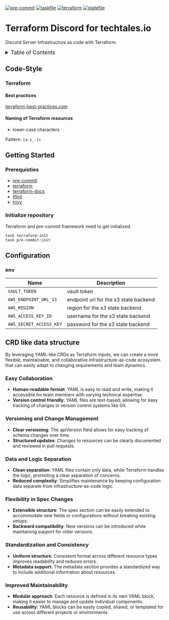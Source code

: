 <!-- markdownlint-disable MD041 -->
<!-- markdownlint-disable MD033 -->
<!-- markdownlint-disable MD028 -->

<!-- PROJECT SHIELDS -->
<!--
*** I'm using markdown "reference style" links for readability.
*** Reference links are enclosed in brackets [ ] instead of parentheses ( ).
*** See the bottom of this document for the declaration of the reference variables
*** for contributors-url, forks-url, etc. This is an optional, concise syntax you may use.
*** https://www.markdownguide.org/basic-syntax/#reference-style-links
-->

[![pre-commit][pre-commit-shield]][pre-commit-url]
[![taskfile][taskfile-shield]][taskfile-url]
[![terraform][terraform-shield]][terraform-url]
[![statefile][statefile-shield]](README.md)

# Terraform Discord for techtales.io

Discord Server Infrastructure as code with Terraform.

<details>
  <summary style="font-size:1.2em;">Table of Contents</summary>
<!-- START doctoc generated TOC please keep comment here to allow auto update -->
<!-- DON'T EDIT THIS SECTION, INSTEAD RE-RUN doctoc TO UPDATE -->

- [Code-Style](#code-style)
  - [Terraform](#terraform)
- [Getting Started](#getting-started)
  - [Prerequisties](#prerequisties)
  - [Initialize repository](#initialize-repository)
- [Configuration](#configuration)
  - [env](#env)
- [CRD like data structure](#crd-like-data-structure)
  - [Easy Collaboration](#easy-collaboration)
  - [Versioning and Change Management](#versioning-and-change-management)
  - [Data and Logic Separation](#data-and-logic-separation)
  - [Flexibility in Spec Changes](#flexibility-in-spec-changes)
  - [Standardization and Consistency](#standardization-and-consistency)
  - [Improved Maintainability](#improved-maintainability)

<!-- END doctoc generated TOC please keep comment here to allow auto update -->
</details>

## Code-Style

### Terraform

#### Best practices

[terraform-best-practices.com][terraform-best-practices]

#### Naming of Terraform resources

- lower-case characters

Pattern: `[a-z_-]+`

## Getting Started

### Prerequisties

- [pre-commit][pre-commit-url]
- [terraform][terraform-url]
- [terraform-docs][terraform-docs]
- [tflint][tflint]
- [trivy][trivy]

### Initialize repository

Terraform and pre-commit framework need to get initialized.

```console
task terraform:init
task pre-commit:init
```

## Configuration

### env

| Name                    | Description                           |
| ----------------------- | ------------------------------------- |
| `VAULT_TOKEN`           | vault token                           |
| `AWS_ENDPOINT_URL_S3`   | endpoint url for the s3 state backend |
| `AWS_REGION`            | region for the s3 state backend       |
| `AWS_ACCESS_KEY_ID`     | username for the s3 state backend     |
| `AWS_SECRET_ACCESS_KEY` | password for the s3 state backend     |

## CRD like data structure

By leveraging YAML-like CRDs as Terraform inputs, we can create a more flexible, maintainable, and collaborative infrastructure-as-code ecosystem that can easily adapt to changing requirements and team dynamics.

### Easy Collaboration

- **Human-readable format**: YAML is easy to read and write, making it accessible for team members with varying technical expertise.
- **Version control friendly**: YAML files are text-based, allowing for easy tracking of changes in version control systems like Git.

### Versioning and Change Management

- **Clear versioning**: The apiVersion field allows for easy tracking of schema changes over time.
- **Structured updates**: Changes to resources can be clearly documented and reviewed in pull requests.

### Data and Logic Separation

- **Clean separation**: YAML files contain only data, while Terraform handles the logic, promoting a clear separation of concerns.
- **Reduced complexity**: Simplifies maintenance by keeping configuration data separate from infrastructure-as-code logic.

### Flexibility in Spec Changes

- **Extensible structure**: The spec section can be easily extended to accommodate new fields or configurations without breaking existing setups.
- **Backward compatibility**: New versions can be introduced while maintaining support for older versions.

### Standardization and Consistency

- **Uniform structure**: Consistent format across different resource types improves readability and reduces errors.
- **Metadata support**: The metadata section provides a standardized way to include additional information about resources.

### Improved Maintainability

- **Modular approach**: Each resource is defined in its own YAML block, making it easier to manage and update individual components.
- **Reusability**: YAML blocks can be easily copied, shared, or templated for use across different projects or environments.

<!-- MARKDOWN LINKS & IMAGES -->
<!-- https://www.markdownguide.org/basic-syntax/#reference-style-links -->

<!-- Links -->

[terraform-best-practices]: https://www.terraform-best-practices.com/naming
[terraform-docs]: https://github.com/terraform-docs/terraform-docs
[tflint]: https://github.com/terraform-linters/tflint
[trivy]: https://aquasecurity.github.io/trivy

<!-- Badges -->

[terraform-shield]: https://img.shields.io/badge/terraform-1.x-844fba?logo=terraform
[terraform-url]: https://www.terraform.io/
[pre-commit-shield]: https://img.shields.io/badge/pre--commit-enabled-brightgreen?logo=pre-commit
[pre-commit-url]: https://github.com/pre-commit/pre-commit
[taskfile-shield]: https://img.shields.io/badge/taskfile-enabled-brightgreen?logo=task
[taskfile-url]: https://taskfile.dev/
[statefile-shield]: https://img.shields.io/badge/minio-tfstate-F8991D.svg?logo=amazons3
